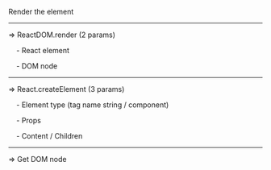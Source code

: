 Render the element

-----------------------------------
=> ReactDOM.render (2 params)

&nbsp;&nbsp;&nbsp;&nbsp;- React element

&nbsp;&nbsp;&nbsp;&nbsp;- DOM node

-----------------------------------
=> React.createElement (3 params)

&nbsp;&nbsp;&nbsp;&nbsp;- Element type (tag name string / component)

&nbsp;&nbsp;&nbsp;&nbsp;- Props

&nbsp;&nbsp;&nbsp;&nbsp;- Content / Children

-----------------------------------
=> Get DOM node
